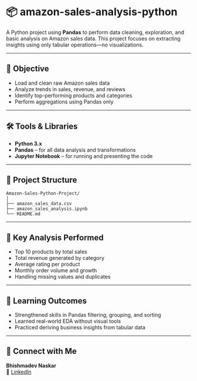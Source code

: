 # 📦 amazon-sales-analysis-python

A Python project using **Pandas** to perform data cleaning, exploration, and basic analysis on Amazon sales data. This project focuses on extracting insights using only tabular operations—no visualizations.

---

## 🎯 Objective

- Load and clean raw Amazon sales data  
- Analyze trends in sales, revenue, and reviews  
- Identify top-performing products and categories  
- Perform aggregations using Pandas only

---

## 🛠️ Tools & Libraries

- **Python 3.x**  
- **Pandas** – for all data analysis and transformations  
- **Jupyter Notebook** – for running and presenting the code

---

## 📁 Project Structure

```
Amazon-Sales-Python-Project/
│
├── amazon_sales_data.csv
├── amazon_sales_analysis.ipynb
└── README.md
```

---

## 📌 Key Analysis Performed

- Top 10 products by total sales  
- Total revenue generated by category  
- Average rating per product  
- Monthly order volume and growth  
- Handling missing values and duplicates

---

## 🌱 Learning Outcomes

- Strengthened skills in Pandas filtering, grouping, and sorting  
- Learned real-world EDA without visual tools  
- Practiced deriving business insights from tabular data

---

## 🔗 Connect with Me

**Bhishmadev Naskar**  
📧 [LinkedIn](https://www.linkedin.com/in/bhishmadevnaskar/)
